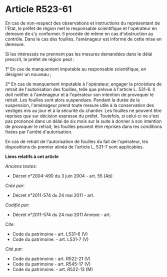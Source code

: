 # Article R523-61

En cas de non-respect des observations et instructions du représentant de l'Etat, le préfet de région met le responsable
scientifique et l'opérateur en demeure de s'y conformer. Il procède de même en cas d'obstruction au contrôle. Dans le cas des
fouilles, l'aménageur est informé de cette mise en demeure. 

Si les intéressés ne prennent pas les mesures demandées dans le délai prescrit, le préfet de région peut : 

1° En cas de manquement imputable au responsable scientifique, en désigner un nouveau ; 

2° En cas de manquement imputable à l'opérateur, engager la procédure de retrait de l'autorisation des fouilles, telle que
prévue à l'article L. 531-6. Il doit notifier à l'aménageur et à l'opérateur son intention de provoquer le retrait. Les
fouilles sont alors suspendues. Pendant la durée de la suspension, l'aménageur prend toute mesure utile à la conservation des
vestiges mis au jour et à la sécurité du chantier. Les fouilles ne peuvent être reprises que sur décision expresse du préfet.
Toutefois, si celui-ci ne s'est pas prononcé dans un délai de six mois sur la suite à donner à son intention de provoquer le
retrait, les fouilles peuvent être reprises dans les conditions fixées par l'arrêté d'autorisation. 

En cas de retrait de l'autorisation de fouilles du fait de l'opérateur, les dispositions du premier alinéa de l'article L.
531-7 sont applicables.

**Liens relatifs à cet article**

_Anciens textes_:

  - Décret n°2004-490 du 3 juin 2004 - art. 55 (Ab)

_Créé par_:

  - Décret n°2011-574 du 24 mai 2011  - art.

_Codifié par_:

  - Décret n°2011-574 du 24 mai 2011 Annexe - art.

_Cite_:

  - Code du patrimoine - art. L531-6 (V)
  - Code du patrimoine. - art. L531-7 (V)

_Cité par_:

  - Code du patrimoine - art. R522-21 (V)
  - Code du patrimoine - art. R545-17 (V)
  - Code du patrimoine. - art. R522-13 (M)
